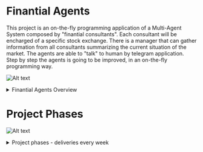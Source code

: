 # Finantial Agents 
This project is an on-the-fly programming application of a Multi-Agent System composed by "finantial consultants". Each consultant will be encharged of a specific stock exchange. There is a manager that can gather information from all consultants summarizing the current situation of the market. The agents are able to "talk" to human by telegram application. Step by step the agents is going to be improved, in an on-the-fly programming way.

![Alt text](https://g.gravizo.com/source/finantialAgentsOverview?https%3A%2F%2Fraw.githubusercontent.com%2Fcleberjamaral%2FfinantialAgents%2Fmaster%2FREADME.md)

<details> 
<summary>Finantial Agents Overview</summary>
finantialAgentsOverview
digraph G {
	subgraph cluster_0 {
		label="Multi-Agent System";
		StockData [shape=cylinder];
		Manager;
		Consultant [label="n Consultants"];
	}
	subgraph cluster_1 {
		label="Telegram";		
		Telegram [shape=note];
	}
	subgraph cluster_2 {
		label="Humans";
		Human [shape=circle];
	}
        Manager -> Consultant;
        Consultant -> StockData;
	Consultant -> Telegram [constraint=false];
	Manager -> Telegram [constraint=false];
	Human -> Telegram [constraint=false];
}
finantialAgentsOverview
</details>

# Project Phases

![Alt text](https://g.gravizo.com/source/finantialAgentsPhases?https%3A%2F%2Fraw.githubusercontent.com%2Fcleberjamaral%2FfinantialAgents%2Fmaster%2FREADME.md?1)
<details> 
<summary>Project phases - deliveries every week</summary>
finantialAgentsPhases
digraph G {
	w0 [label="run auction demo app"];
  	w1 [label="change agent plans to store\nan stock exchange and\nrecomended price"];
	w2 [label="change artifact to access\ncurrent stock prices\nautomatically"];
	w0 -> w1;
	w1 -> w2;
	w2 -> w3;
	w3 -> w4;
	w4 -> w5;
}
finantialAgentsPhases
</details>

